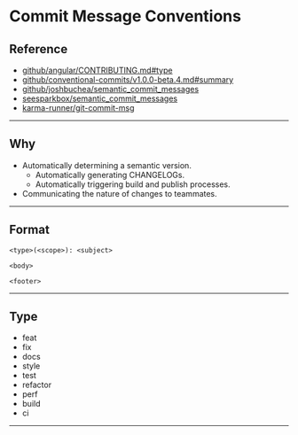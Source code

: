 # Commit Message Conventions

## Reference

- [github/angular/CONTRIBUTING.md#type](https://github.com/angular/angular/blob/22b96b9/CONTRIBUTING.md#type)
- [github/conventional-commits/v1.0.0-beta.4.md#summary](https://github.com/conventional-commits/conventionalcommits.org/blob/master/content/v1.0.0-beta.4/index.md#summary%E2%80%B8)
- [github/joshbuchea/semantic_commit_messages](https://gist.github.com/joshbuchea/6f47e86d2510bce28f8e7f42ae84c716#example)
- [seesparkbox/semantic_commit_messages](https://seesparkbox.com/foundry/semantic_commit_messages)
- [karma-runner/git-commit-msg](http://karma-runner.github.io/1.0/dev/git-commit-msg.html)

---

## Why

- Automatically determining a semantic version.
  - Automatically generating CHANGELOGs.
  - Automatically triggering build and publish processes.
- Communicating the nature of changes to teammates.

---

## Format

```
<type>(<scope>): <subject>

<body>

<footer>
```

---

## Type

- feat
- fix
- docs
- style
- test
- refactor
- perf
- build
- ci

---
